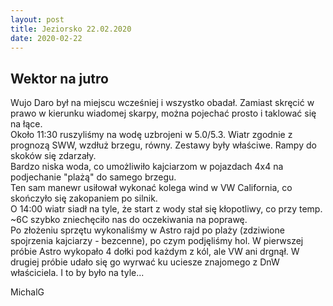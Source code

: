 ```yaml
---
layout: post
title: Jeziorsko 22.02.2020
date: 2020-02-22
---
```


## Wektor na jutro  

Wujo Daro był na miejscu wcześniej i wszystko obadał.
Zamiast skręcić w prawo w kierunku wiadomej skarpy, można pojechać prosto i taklować się na łące.  
Około 11:30 ruszyliśmy na wodę uzbrojeni w 5.0/5.3. Wiatr zgodnie z prognozą SWW, wzdłuż brzegu, równy. 
Zestawy były właściwe. Rampy do skoków się zdarzały.  
Bardzo niska woda, co umożliwiło kajciarzom w pojazdach 4x4 na podjechanie "plażą" do samego brzegu.  
Ten sam manewr usiłował wykonać kolega wind w VW California, co skończyło się zakopaniem po silnik.  
O 14:00 wiatr siadł na tyle, że start z wody stał się kłopotliwy, co przy temp. ~6C szybko zniechęciło nas do oczekiwania na poprawę.  
Po złożeniu sprzętu wykonaliśmy w Astro rajd po plaży (zdziwione spojrzenia kajciarzy - bezcenne), 
po czym podjęliśmy hol. W pierwszej próbie Astro wykopało 4 dołki pod każdym z kól, ale VW ani drgnął.
W drugiej próbie udało się go wyrwać ku uciesze znajomego z DnW właściciela.
I to by było na tyle...  

MichalG  
